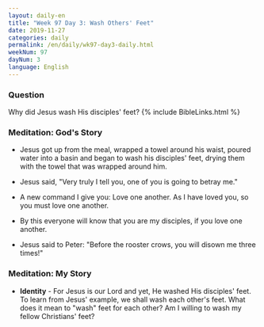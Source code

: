 ```yaml
---
layout: daily-en
title: "Week 97 Day 3: Wash Others' Feet"
date: 2019-11-27 
categories: daily
permalink: /en/daily/wk97-day3-daily.html
weekNum: 97
dayNum: 3
language: English
---
```


### Question     
Why did Jesus wash His disciples' feet?
{% include BibleLinks.html %} 

### Meditation: God's Story   
+ Jesus got up from the meal, wrapped a towel around his waist, poured water into a basin and began to wash his disciples' feet, drying them with the towel that was wrapped around him. 

+ Jesus said, "Very truly I tell you, one of you is going to betray me." 

+ A new command I give you: Love one another. As I have loved you, so you must love one another. 

+ By this everyone will know that you are my disciples, if you love one another. 

+ Jesus said to Peter: "Before the rooster crows, you will disown me three times!" 

### Meditation: My Story   
+ **Identity** - For Jesus is our Lord and yet, He washed His disciples' feet. To learn from Jesus' example, we shall wash each other's feet. What does it mean to "wash" feet for each other? Am I willing to wash my fellow Christians' feet? 
